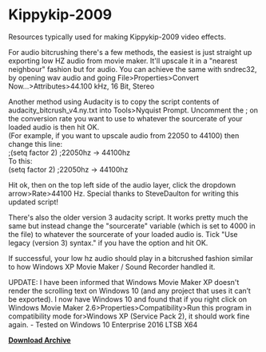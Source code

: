# Kippykip-2009
 Resources typically used for making Kippykip-2009 video effects.
 
 For audio bitcrushing there's a few methods, the easiest is just straight up exporting low HZ audio from movie maker. It'll upscale it in a "nearest neighbour" fashion but for audio.
 You can achieve the same with sndrec32, by opening wav audio and going File>Properties>Convert Now...>Attributes>44.100 kHz, 16 Bit, Stereo
 
 Another method using Audacity is to copy the script contents of audacity_bitcrush_v4.ny.txt into Tools>Nyquist Prompt. Uncomment the ; on the conversion rate you want to use to whatever the sourcerate of your loaded audio is then hit OK.  
 (For example, if you want to upscale audio from 22050 to 44100) then change this line:  
 ;(setq factor 2) ;22050hz -> 44100hz  
 To this:  
 (setq factor 2) ;22050hz -> 44100hz  
 
 Hit ok, then on the top left side of the audio layer, click the dropdown arrow>Rate>44100 Hz.
 Special thanks to SteveDaulton for writing this updated script!
 
 There's also the older version 3 audacity script. It works pretty much the same but instead change the "sourcerate" variable (which is set to 4000 in the file)
 to whatever the sourcerate of your loaded audio is. Tick "Use legacy (version 3) syntax." if you have the option and hit OK.
 
 If successful, your low hz audio should play in a bitcrushed fashion similar to how Windows XP Movie Maker / Sound Recorder handled it.  
 
UPDATE: I have been informed that Windows Movie Maker XP doesn't render the scrolling text on Windows 10 (and any project that uses it can’t be exported). I now have Windows 10 and found that if you right click on Windows Movie Maker 2.6>Properties>Compatibility>Run this program in compatibility mode for>Windows XP (Service Pack 2), it should work fine again. - Tested on Windows 10 Enterprise 2016 LTSB X64
 
[**Download Archive**](https://github.com/Kippykip/Kippykip-2009/archive/master.zip)
